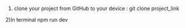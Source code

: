 1) clone your project from GitHub to your device :
git clone project_link

2)In terminal
npm run dev
